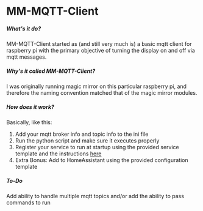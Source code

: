# MM-MQTT-Client

##### What's it do? 
MM-MQTT-Client started as (and still very much is) a basic mqtt client for raspberry pi with the primary objective of turning the display on and off via mqtt messages.

##### Why's it called MM-MQTT-Client? 
I was originally running magic mirror on this particular raspberry pi, and therefore the naming convention matched that of the magic mirror modules. 

##### How does it work? 
Basically, like this:
1. Add your mqtt broker info and topic info to the ini file
2. Run the python script and make sure it executes properly
3. Register your service to run at startup using the provided service template and the instructions [here](https://www.raspberrypi.org/documentation/linux/usage/systemd.md "Raspberry Pi Systemd Page")
4. Extra Bonus: Add to HomeAssistant using the provided configuration template

##### To-Do
Add ability to handle multiple mqtt topics and/or add the ability to pass commands to run

